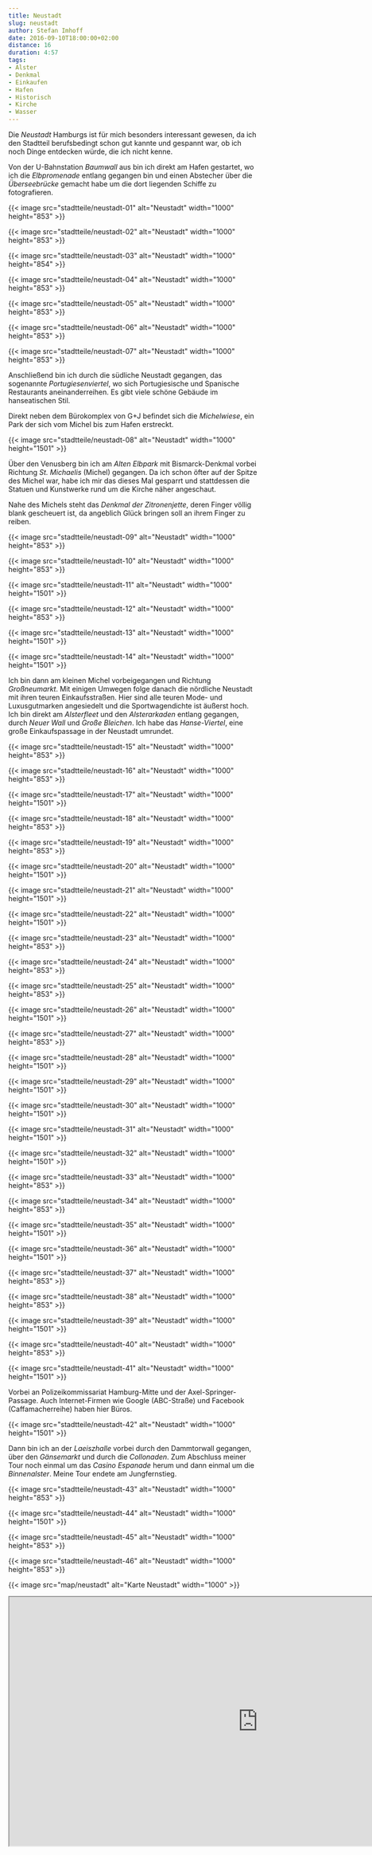 ```yaml
---
title: Neustadt
slug: neustadt
author: Stefan Imhoff
date: 2016-09-10T18:00:00+02:00
distance: 16
duration: 4:57
tags:
- Alster
- Denkmal
- Einkaufen
- Hafen
- Historisch
- Kirche
- Wasser
---
```


Die *Neustadt* Hamburgs ist für mich besonders interessant gewesen, da ich den Stadtteil berufsbedingt schon gut kannte und gespannt war, ob ich noch Dinge entdecken würde, die ich nicht kenne.

Von der U-Bahnstation *Baumwall* aus bin ich direkt am Hafen gestartet, wo ich die *Elbpromenade* entlang gegangen bin und einen Abstecher über die *Überseebrücke* gemacht habe um die dort liegenden Schiffe zu fotografieren.

{{< image src="stadtteile/neustadt-01" alt="Neustadt" width="1000" height="853" >}}

{{< image src="stadtteile/neustadt-02" alt="Neustadt" width="1000" height="853" >}}

{{< image src="stadtteile/neustadt-03" alt="Neustadt" width="1000" height="854" >}}

{{< image src="stadtteile/neustadt-04" alt="Neustadt" width="1000" height="853" >}}

{{< image src="stadtteile/neustadt-05" alt="Neustadt" width="1000" height="853" >}}

{{< image src="stadtteile/neustadt-06" alt="Neustadt" width="1000" height="853" >}}

{{< image src="stadtteile/neustadt-07" alt="Neustadt" width="1000" height="853" >}}

Anschließend bin ich durch die südliche Neustadt gegangen, das sogenannte *Portugiesenviertel*, wo sich Portugiesische und Spanische Restaurants aneinanderreihen. Es gibt viele schöne Gebäude im hanseatischen Stil.

Direkt neben dem Bürokomplex von G+J befindet sich die *Michelwiese*, ein Park der sich vom Michel bis zum Hafen erstreckt.

{{< image src="stadtteile/neustadt-08" alt="Neustadt" width="1000" height="1501" >}}

Über den Venusberg bin ich am *Alten Elbpark* mit Bismarck-Denkmal vorbei Richtung *St. Michaelis* (Michel) gegangen. Da ich schon öfter auf der Spitze des Michel war, habe ich mir das dieses Mal gesparrt und stattdessen die Statuen und Kunstwerke rund um die Kirche näher angeschaut.

Nahe des Michels steht das *Denkmal der Zitronenjette*, deren Finger völlig blank gescheuert ist, da angeblich Glück bringen soll an ihrem Finger zu reiben.

{{< image src="stadtteile/neustadt-09" alt="Neustadt" width="1000" height="853" >}}

{{< image src="stadtteile/neustadt-10" alt="Neustadt" width="1000" height="853" >}}

{{< image src="stadtteile/neustadt-11" alt="Neustadt" width="1000" height="1501" >}}

{{< image src="stadtteile/neustadt-12" alt="Neustadt" width="1000" height="853" >}}

{{< image src="stadtteile/neustadt-13" alt="Neustadt" width="1000" height="1501" >}}

{{< image src="stadtteile/neustadt-14" alt="Neustadt" width="1000" height="1501" >}}

Ich bin dann am kleinen Michel vorbeigegangen und Richtung *Großneumarkt*. Mit einigen Umwegen folge danach die nördliche Neustadt mit ihren teuren Einkaufsstraßen. Hier sind alle teuren Mode- und Luxusgutmarken angesiedelt und die Sportwagendichte ist äußerst hoch. Ich bin direkt am *Alsterfleet* und den *Alsterarkaden* entlang gegangen, durch *Neuer Wall* und *Große Bleichen*. Ich habe das *Hanse-Viertel*, eine große Einkaufspassage in der Neustadt umrundet.

{{< image src="stadtteile/neustadt-15" alt="Neustadt" width="1000" height="853" >}}

{{< image src="stadtteile/neustadt-16" alt="Neustadt" width="1000" height="853" >}}

{{< image src="stadtteile/neustadt-17" alt="Neustadt" width="1000" height="1501" >}}

{{< image src="stadtteile/neustadt-18" alt="Neustadt" width="1000" height="853" >}}

{{< image src="stadtteile/neustadt-19" alt="Neustadt" width="1000" height="853" >}}

{{< image src="stadtteile/neustadt-20" alt="Neustadt" width="1000" height="1501" >}}

{{< image src="stadtteile/neustadt-21" alt="Neustadt" width="1000" height="1501" >}}

{{< image src="stadtteile/neustadt-22" alt="Neustadt" width="1000" height="1501" >}}

{{< image src="stadtteile/neustadt-23" alt="Neustadt" width="1000" height="853" >}}

{{< image src="stadtteile/neustadt-24" alt="Neustadt" width="1000" height="853" >}}

{{< image src="stadtteile/neustadt-25" alt="Neustadt" width="1000" height="853" >}}

{{< image src="stadtteile/neustadt-26" alt="Neustadt" width="1000" height="1501" >}}

{{< image src="stadtteile/neustadt-27" alt="Neustadt" width="1000" height="853" >}}

{{< image src="stadtteile/neustadt-28" alt="Neustadt" width="1000" height="1501" >}}

{{< image src="stadtteile/neustadt-29" alt="Neustadt" width="1000" height="1501" >}}

{{< image src="stadtteile/neustadt-30" alt="Neustadt" width="1000" height="1501" >}}

{{< image src="stadtteile/neustadt-31" alt="Neustadt" width="1000" height="1501" >}}

{{< image src="stadtteile/neustadt-32" alt="Neustadt" width="1000" height="1501" >}}

{{< image src="stadtteile/neustadt-33" alt="Neustadt" width="1000" height="853" >}}

{{< image src="stadtteile/neustadt-34" alt="Neustadt" width="1000" height="853" >}}

{{< image src="stadtteile/neustadt-35" alt="Neustadt" width="1000" height="1501" >}}

{{< image src="stadtteile/neustadt-36" alt="Neustadt" width="1000" height="1501" >}}

{{< image src="stadtteile/neustadt-37" alt="Neustadt" width="1000" height="853" >}}

{{< image src="stadtteile/neustadt-38" alt="Neustadt" width="1000" height="853" >}}

{{< image src="stadtteile/neustadt-39" alt="Neustadt" width="1000" height="1501" >}}

{{< image src="stadtteile/neustadt-40" alt="Neustadt" width="1000" height="853" >}}

{{< image src="stadtteile/neustadt-41" alt="Neustadt" width="1000" height="1501" >}}

Vorbei an Polizeikommissariat Hamburg-Mitte und der Axel-Springer-Passage. Auch Internet-Firmen wie Google (ABC-Straße) und Facebook (Caffamacherreihe) haben hier Büros.

{{< image src="stadtteile/neustadt-42" alt="Neustadt" width="1000" height="1501" >}}

Dann bin ich an der *Laeiszhalle* vorbei durch den Dammtorwall gegangen, über den *Gänsemarkt* und durch die *Collonaden*. Zum Abschluss meiner Tour noch einmal um das *Casino Espanade* herum und dann einmal um die *Binnenalster*. Meine Tour endete am Jungfernstieg.

{{< image src="stadtteile/neustadt-43" alt="Neustadt" width="1000" height="853" >}}

{{< image src="stadtteile/neustadt-44" alt="Neustadt" width="1000" height="1501" >}}

{{< image src="stadtteile/neustadt-45" alt="Neustadt" width="1000" height="853" >}}

{{< image src="stadtteile/neustadt-46" alt="Neustadt" width="1000" height="853" >}}

{{< image src="map/neustadt" alt="Karte Neustadt" width="1000" >}}

<iframe class="map" src="https://www.google.com/maps/d/u/0/embed?mid=1SFmPYmjakPn5W_7rWfEl1qM7YlY" width="1000" height="500"></iframe>
